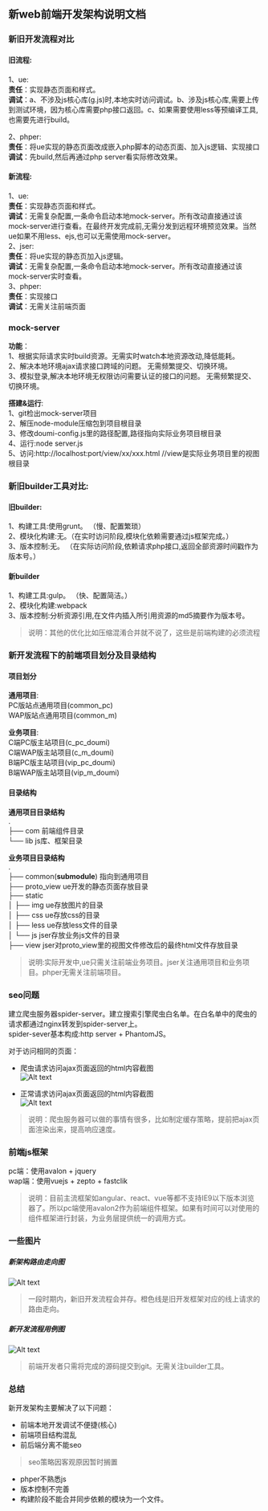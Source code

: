 ## 新web前端开发架构说明文档

### 新旧开发流程对比
#### 旧流程:
1、ue:  
**责任**：实现静态页面和样式。  
**调试**：a、不涉及js核心库(g.js)时,本地实时访问调试。b、涉及js核心库,需要上传到测试环境，因为核心库需要php接口返回。c、如果需要使用less等预编译工具,也需要先进行build。  

2、phper:  
**责任**：将ue实现的静态页面改成嵌入php脚本的动态页面、加入js逻辑、实现接口  
**调试**：先build,然后再通过php server看实际修改效果。  

#### 新流程:  
1、ue:  
**责任**：实现静态页面和样式。  
**调试**：无需复杂配置,一条命令启动本地mock-server。所有改动直接通过该mock-server进行查看。在最终开发完成前,无需分发到远程环境预览效果。当然ue如果不用less、ejs,也可以无需使用mock-server。  
2、jser:  
**责任**：将ue实现的静态页加入js逻辑。  
**调试**：无需复杂配置,一条命令启动本地mock-server。所有改动直接通过该mock-server实时查看。  
3、phper:  
**责任**：实现接口  
**调试**：无需关注前端页面  

### mock-server  
**功能**：  
1、根据实际请求实时build资源。无需实时watch本地资源改动,降低能耗。  
2、解决本地环境ajax请求接口跨域的问题。 无需频繁提交、切换环境。  
3、模拟登录,解决本地环境无权限访问需要认证的接口的问题。 无需频繁提交、切换环境。  

**搭建&运行**:  
1、git检出mock-server项目  
2、解压node-module压缩包到项目根目录  
3、修改doumi-config.js里的路径配置,路径指向实际业务项目根目录  
4、运行:node server.js  
5、访问:http://localhost:port/view/xx/xxx.html  //view是实际业务项目里的视图根目录  


### 新旧builder工具对比:  
#### 旧builder:  
1、构建工具:使用grunt。 （慢、配置繁琐）  
2、模块化构建:无。（在实时访问阶段,模块化依赖需要通过js框架完成。）  
3、版本控制:无。 （在实际访问阶段,依赖请求php接口,返回全部资源时间戳作为版本号。）  

#### 新builder  
1、构建工具:gulp。 （快、配置简洁。）  
2、模块化构建:webpack  
3、版本控制:分析资源引用,在文件内插入所引用资源的md5摘要作为版本号。  

> 说明：其他的优化比如压缩混淆合并就不说了，这些是前端构建的必须流程  

### 新开发流程下的前端项目划分及目录结构  
#### 项目划分  
**通用项目**:  
PC版站点通用项目(common_pc)  
WAP版站点通用项目(common_m)  

**业务项目**:  
C端PC版主站项目(c_pc_doumi)  
C端WAP版主站项目(c_m_doumi)  
B端PC版主站项目(vip_pc_doumi)  
B端WAP版主站项目(vip_m_doumi)  


#### 目录结构  
**通用项目目录结构**  
.  
├── com             前端组件目录  
└── lib             js库、框架目录  

**业务项目目录结构**  
.  
├── common(**submodule**)  指向到通用项目  
├── proto_view        ue开发的静态页面存放目录  
├── static  
│   ├── img            ue存放图片的目录  
│   ├── css            ue存放css的目录  
│   ├── less           ue存放less文件的目录  
│   └── js              jser存放业务js文件的目录  
├── view                jser对proto_view里的视图文件修改后的最终html文件存放目录  

>说明:实际开发中,ue只需关注前端业务项目。jser关注通用项目和业务项目。phper无需关注前端项目。  

### seo问题  
建立爬虫服务器spider-server。建立搜索引擎爬虫白名单。在白名单中的爬虫的请求都通过nginx转发到spider-server上。  
spider-sever基本构成:http server + PhantomJS。  
  
对于访问相同的页面：  
- 爬虫请求访问ajax页面返回的html内容截图  
![Alt text](http://git.corp.doumi.com/doumi_browser/doc/raw/master/img/爬虫访问.png)  

- 正常请求访问ajax页面返回的html内容截图  
![Alt text](http://git.corp.doumi.com/doumi_browser/doc/raw/master/img/正常访问.png)  

> 说明：爬虫服务器可以做的事情有很多，比如制定缓存策略，提前把ajax页面渲染出来，提高响应速度。  

### 前端js框架  
pc端：使用avalon + jquery  
wap端：使用vuejs + zepto + fastclik

> 说明：目前主流框架如angular、react、vue等都不支持IE9以下版本浏览器了。所以pc端使用avalon2作为前端组件框架。如果有时间可以对使用的组件框架进行封装，为业务层提供统一的调用方式。  


###  一些图片  
##### 新架构路由走向图  
![Alt text](http://git.corp.doumi.com/doumi_browser/doc/raw/master/img/新架构路由.png)  

> 一段时期内，新旧开发流程会并存。橙色线是旧开发框架对应的线上请求的路由走向。  

##### 新开发流程用例图  
![Alt text](http://git.corp.doumi.com/doumi_browser/doc/raw/master/img/新架构用例图.png)  

> 前端开发者只需将完成的源码提交到git。无需关注builder工具。  

### 总结  
新开发架构主要解决了以下问题：  
- 前端本地开发调试不便捷(核心)
- 前端项目结构混乱 
- 前后端分离不能seo
> seo策略因客观原因暂时搁置  
- phper不熟悉js  
- 版本控制不完善  
- 构建阶段不能合并同步依赖的模块为一个文件。